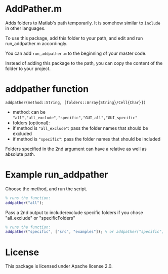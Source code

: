 # AddPather.m
Adds folders to Matlab's path temporarily. It is somehow similar to `include` in other languages.

To use this package, add this folder to your path, and edit and run run_addpather.m accordingly.

You can add `run_addpather.m` to the beginning of your master code.

Instead of adding this package to the path, you can copy the content of the folder to your project.

# addpather function

`addpather(method::String, [folders::Array{String}/Cell{Char}])`

 - method: can be `"all","all_exclude","specific","GUI_all","GUI_specific"`
 - folders (optional):
  - if method is `"all_exclude"`: pass the folder names that should be excluded
  - if method is `"specific"`: pass the folder names that should be included

Folders specified in the 2nd argument can have a relative as well as absolute path.

# Example run_addpather
Choose the method, and run the script.
```matlab
% runs the function:
addpather("all");
```

Pass a 2nd output to include/exclude specific folders if you chose "all_exclude" or "specificFolders"
```matlab
% runs the function:
addpather("specific", ["src", "examples"]); % or addpather("specific", {'src', 'examples'});
```

# License
This package is licensed under Apache license 2.0.
